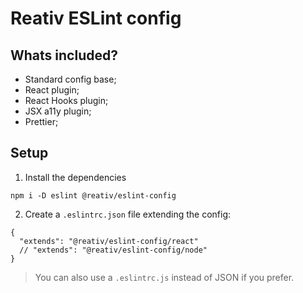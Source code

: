 # Reativ ESLint config

## Whats included?

- Standard config base;
- React plugin;
- React Hooks plugin;
- JSX a11y plugin;
- Prettier;

## Setup

1. Install the dependencies
```
npm i -D eslint @reativ/eslint-config
```

2. Create a `.eslintrc.json` file extending the config:
```
{
  "extends": "@reativ/eslint-config/react"
  // "extends": "@reativ/eslint-config/node"
}
```

> You can also use a `.eslintrc.js` instead of JSON if you prefer.